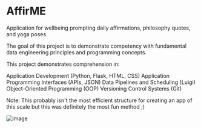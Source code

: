 # AffirME
Application for wellbeing prompting daily affirmations, philosophy quotes, and yoga poses.

The goal of this project is to demonstrate competency with fundamental data engineering principles
and programming concepts.

This project demonstrates comprehension in:

Application Development (Python, Flask, HTML, CSS)
Application Programming Interfaces (APIs, JSON)
Data Pipelines and Scheduling (Luigi)
Object-Oriented Programming (OOP)
Versioning Control Systems (Git)

Note: This probably isn't the most efficient structure for creating an app of this scale but this was definitely the most fun method ;)

![image](https://github.com/rickyringler/AffirME/assets/135162902/02c5ca1f-0c2d-4bc9-937d-ff8e4ad76418)

